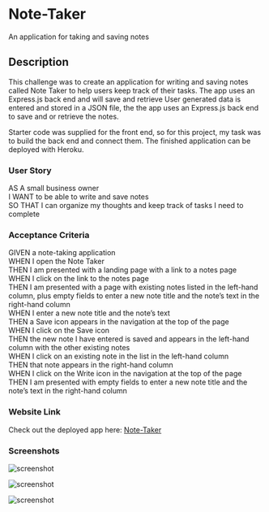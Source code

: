 # Note-Taker
An application for taking and saving notes

## Description

This challenge was to create an application for writing and saving notes called Note Taker to help users keep track of their tasks.
The app uses an Express.js back end and will save and retrieve User generated  data is entered and stored in a JSON file, the the app uses an Express.js back end to save and or retrieve the notes.

Starter code was supplied for the front end, so for this project, my task was to build the back end and connect them.  The finished application can be deployed with Heroku.

### User Story

AS A small business owner  
I WANT to be able to write and save notes  
SO THAT I can organize my thoughts and keep track of tasks I need to complete  

### Acceptance Criteria

GIVEN a note-taking application  
WHEN I open the Note Taker  
THEN I am presented with a landing page with a link to a notes page  
WHEN I click on the link to the notes page  
THEN I am presented with a page with existing notes listed in the left-hand column, plus empty fields to enter a new note title and the note’s text in the right-hand column  
WHEN I enter a new note title and the note’s text  
THEN a Save icon appears in the navigation at the top of the page  
WHEN I click on the Save icon  
THEN the new note I have entered is saved and appears in the left-hand column with the other existing notes  
WHEN I click on an existing note in the list in the left-hand column  
THEN that note appears in the right-hand column  
WHEN I click on the Write icon in the navigation at the top of the page  
THEN I am presented with empty fields to enter a new note title and the note’s text in the right-hand column  

### Website Link
Check out the deployed app here: [Note-Taker](https://note-taker-chg-ac2076652fd9.herokuapp.com)


### Screenshots

![screenshot](https://github.com/CarolHGray/Note-Taker/tree/main/public/assets/images/FIrstPageScreenshot.jpg)

![screenshot](https://github.com/CarolHGray/Note-Taker/tree/main/public/assets/images/SecondPageScreenshot.jpg)

![screenshot](https://github.com/CarolHGray/Note-Taker/tree/main/public/assets/images/UpdatedPageScreenshot.jpg)




